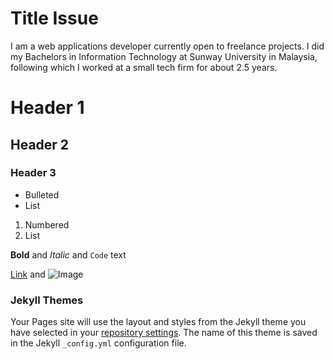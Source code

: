 # Title Issue

I am a web applications developer currently open to freelance projects. I did my Bachelors in Information Technology at Sunway University in Malaysia, following which I worked at a small tech firm for about 2.5 years.

# Header 1
## Header 2
### Header 3

- Bulleted
- List

1. Numbered
2. List

**Bold** and _Italic_ and `Code` text

[Link](url) and ![Image](src)

### Jekyll Themes

Your Pages site will use the layout and styles from the Jekyll theme you have selected in your [repository settings](https://github.com/fizatm/fizatm.github.io/settings). The name of this theme is saved in the Jekyll `_config.yml` configuration file.

